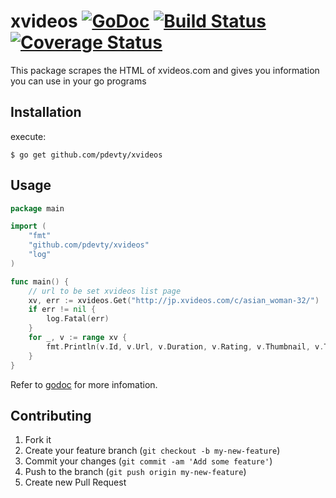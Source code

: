 # xvideos [![GoDoc](https://godoc.org/github.com/pdevty/xvideos?status.svg)](https://godoc.org/github.com/pdevty/xvideos) [![Build Status](https://travis-ci.org/pdevty/xvideos.svg)](https://travis-ci.org/pdevty/xvideos) [![Coverage Status](https://coveralls.io/repos/pdevty/xvideos/badge.svg)](https://coveralls.io/r/pdevty/xvideos)

This package scrapes the HTML of xvideos.com and gives you information you can use in your go programs

## Installation

execute:

    $ go get github.com/pdevty/xvideos

## Usage

```go
package main

import (
	"fmt"
	"github.com/pdevty/xvideos"
	"log"
)

func main() {
	// url to be set xvideos list page
	xv, err := xvideos.Get("http://jp.xvideos.com/c/asian_woman-32/")
	if err != nil {
		log.Fatal(err)
	}
	for _, v := range xv {
		fmt.Println(v.Id, v.Url, v.Duration, v.Rating, v.Thumbnail, v.Title, v.Tags)
	}
}
```

Refer to [godoc](http://godoc.org/github.com/pdevty/xvideos) for more infomation.

## Contributing

1. Fork it
2. Create your feature branch (`git checkout -b my-new-feature`)
3. Commit your changes (`git commit -am 'Add some feature'`)
4. Push to the branch (`git push origin my-new-feature`)
5. Create new Pull Request
